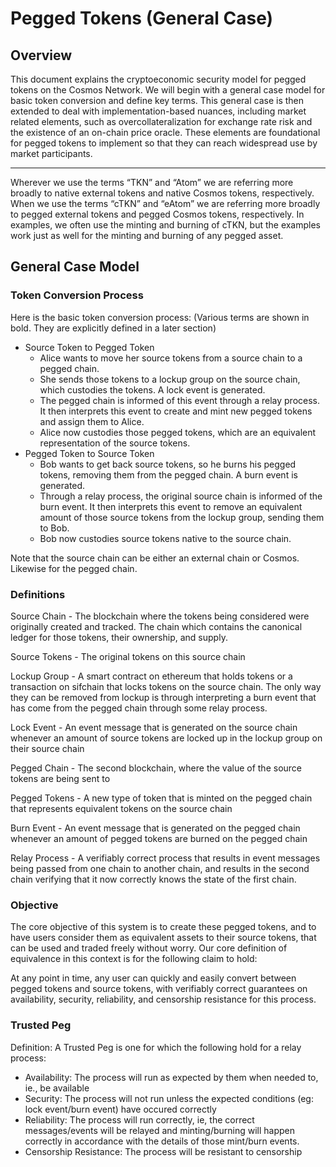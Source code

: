 # Pegged Tokens \(General Case\)

## **Overview**

This document explains the cryptoeconomic security model for pegged tokens on the Cosmos Network.  We will begin with a general case model for basic token conversion and define key terms.  This general case is then extended to deal with implementation-based nuances, including market related elements, such as overcollateralization for exchange rate risk and the existence of an on-chain price oracle.  These elements are foundational for pegged tokens to implement so that they can reach widespread use by market participants.    
****

Wherever we use the terms “TKN” and “Atom” we are referring more broadly to native external tokens and native Cosmos tokens, respectively.  When we use the terms “cTKN” and “eAtom” we are referring more broadly to pegged external tokens and pegged Cosmos tokens, respectively.  In examples, we often use the minting and burning of cTKN, but the examples work just as well for the minting and burning of any pegged asset.

## **General Case Model**

### **Token Conversion Process** 

Here is the basic token conversion process: \(Various terms are shown in bold. They are explicitly defined in a later section\)

* Source Token to Pegged Token
  * Alice wants to move her source tokens from a source chain to a pegged chain. 
  * She sends those tokens to a lockup group on the source chain, which custodies the tokens. A lock event is generated.
  * The pegged chain is informed of this event through a relay process. It then interprets this event to create and mint new pegged tokens and assign them to Alice.
  * Alice now custodies those pegged tokens, which are an equivalent representation of the source tokens.
* Pegged Token to Source Token
  * Bob wants to get back source tokens, so he burns his pegged tokens, removing them from the pegged chain. A burn event is generated.
  * Through a relay process, the original source chain is informed of the burn event. It then interprets this event to remove an equivalent amount of those source tokens from the lockup group, sending them to Bob.
  * Bob now custodies source tokens native to the source chain.

Note that the source chain can be either an external chain or Cosmos.  Likewise for the pegged chain.

### **Definitions**

Source Chain - The blockchain where the tokens being considered were originally created and tracked. The chain which contains the canonical ledger for those tokens, their ownership, and supply. 

Source Tokens - The original tokens on this source chain

Lockup Group - A smart contract on ethereum that holds tokens or a transaction on sifchain that locks tokens on the source chain. The only way they can be removed from lockup is through interpreting a burn event that has come from the pegged chain through some relay process. 

Lock Event - An event message that is generated on the source chain whenever an amount of source tokens are locked up in the lockup group on their source chain

Pegged Chain - The second blockchain, where the value of the source tokens are being sent to

Pegged Tokens - A new type of token that is minted on the pegged chain that represents equivalent tokens on the source chain

Burn Event - An event message that is generated on the pegged chain whenever an amount of pegged tokens are burned on the pegged chain

Relay Process - A verifiably correct process that results in event messages being passed from one chain to another chain, and results in the second chain verifying that it now correctly knows the state of the first chain. 

### **Objective**

The core objective of this system is to create these pegged tokens, and to have users consider them as equivalent assets to their source tokens, that can be used and traded freely without worry. Our core definition of equivalence in this context is for the following claim to hold:  


At any point in time, any user can quickly and easily convert between pegged tokens and source tokens, with verifiably correct guarantees on availability, security, reliability, and censorship resistance for this process.

### **Trusted Peg**

Definition: A Trusted Peg is one for which the following hold for a relay process:

* Availability: The process will run as expected by them when needed to, ie., be available
* Security: The process will not run unless the expected conditions \(eg: lock event/burn event\) have occured correctly
* Reliability: The process will run correctly, ie, the correct messages/events will be relayed and minting/burning will happen correctly in accordance with the details of those mint/burn events. 
* Censorship Resistance: The process will be resistant to censorship


